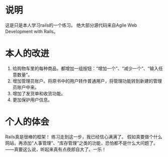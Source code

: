 # 说明
这是只是本人学习rails的一个练习。
绝大部分源代码来自Agile Web Development with Rails。

# 本人的改进
1. 给购物车里的每种商品，都增加一组按钮：“增加一个”、“减少一个”、“输入任意数量”。
2. 增加管理员账户。将原书中的用户转作普通用户，将管理功能转到新建的管理员账户中来。
3. 增加了发货单和收货功能。
4. 更加保护用户信息。

# 个人的体会
Rails真是很棒的框架！
练习走到这一步，我已经信心满满了。
假如真要做个什么网站，再添加“人事管理”、“库存管理”之类的功能，恐怕都不是什么大问题了。
——真要这么说，听起来真有点夜郎自大了。一乐！

